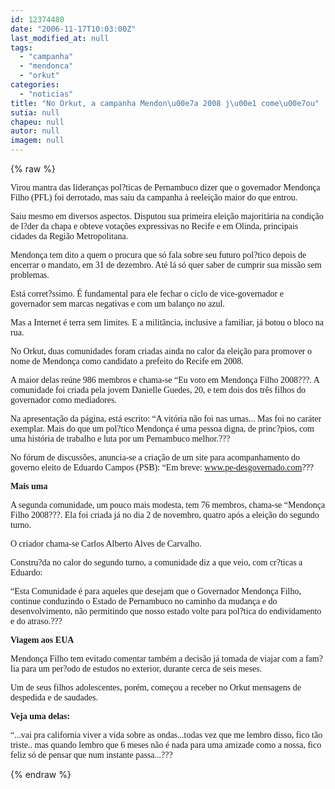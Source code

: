 ```yaml
---
id: 12374480
date: "2006-11-17T10:03:00Z"
last_modified_at: null
tags:
  - "campanha"
  - "mendonca"
  - "orkut"
categories:
  - "noticias"
title: "No Orkut, a campanha Mendon\u00e7a 2008 j\u00e1 come\u00e7ou"
sutia: null
chapeu: null
autor: null
imagem: null
---
```

{% raw %}
<p><P><FONT face=Verdana>Virou mantra das lideranças pol?ticas de Pernambuco dizer que o governador Mendonça Filho (PFL) foi derrotado, mas saiu da campanha à reeleição maior do que entrou.</FONT></P></p>
<p><P><FONT face=Verdana>Saiu mesmo em diversos aspectos. Disputou sua primeira eleição majoritária na condição de l?der da chapa e obteve votações expressivas no Recife e em Olinda, principais cidades da Região Metropolitana.</FONT></P></p>
<p><P><FONT face=Verdana>Mendonça tem dito a quem o procura que só fala sobre seu futuro pol?tico depois de encerrar o mandato, em 31 de dezembro. Até lá só quer saber de cumprir sua missão sem problemas.</FONT></P></p>
<p><P><FONT face=Verdana>Está corret?ssimo. É fundamental para ele fechar o ciclo de vice-governador e governador sem marcas negativas e com um balanço no azul.</FONT></P></p>
<p><P><FONT face=Verdana>Mas a Internet é terra sem limites. E a militância, inclusive a familiar, já botou o bloco na rua.</FONT></P></p>
<p><P><FONT face=Verdana>No Orkut, duas comunidades foram criadas ainda no calor da eleição para promover o nome de Mendonça como candidato a prefeito do Recife em 2008.</FONT></P></p>
<p><P><FONT face=Verdana>A maior delas reúne 986 membros e chama-se “Eu voto em Mendonça Filho 2008???. A comunidade foi criada pela jovem Danielle Guedes, 20, e tem dois dos três filhos do governador como mediadores.</FONT></P></p>
<p><P><FONT face=Verdana>Na apresentação da página, está escrito: “A vitória não foi nas urnas... Mas foi no caráter exemplar. Mais do que um pol?tico Mendonça é uma pessoa digna, de princ?pios, com uma história de trabalho e luta por um Pernambuco melhor.???</FONT></P></p>
<p><P><FONT face=Verdana>No fórum de discussões, anuncia-se a criação de um site para acompanhamento do governo eleito de Eduardo Campos (PSB): “Em breve: </FONT><A href=\"https://www.pe-desgovernado.com/\"><FONT face=Verdana>www.pe-desgovernado.com</FONT></A><FONT face=Verdana>???</FONT></P></p>
<p><P><FONT face=Verdana><STRONG>Mais uma</STRONG></FONT></P></p>
<p><P><FONT face=Verdana>A segunda comunidade, um pouco mais modesta, tem 76 membros, chama-se “Mendonça Filho 2008???. Ela foi criada já no dia 2 de novembro, quatro após a eleição do segundo turno.</FONT></P></p>
<p><P><FONT face=Verdana>O criador chama-se Carlos Alberto Alves de Carvalho.</FONT></P></p>
<p><P><FONT face=Verdana>Constru?da no calor do segundo turno, a comunidade diz a que veio, com cr?ticas a Eduardo:</FONT></P></p>
<p><P><FONT face=Verdana>“Esta Comunidade é para aqueles que desejam que o Governador Mendonça Filho, continue conduzindo o Estado de Pernambuco no caminho da mudança e do desenvolvimento, não permitindo que nosso estado volte para pol?tica do endividamento e do atraso.???</FONT></P></p>
<p><P><FONT face=Verdana><STRONG>Viagem aos EUA</STRONG></FONT></P></p>
<p><P><FONT face=Verdana>Mendonça Filho tem evitado comentar também a decisão já tomada de viajar com a fam?lia para um per?odo de estudos no exterior, durante cerca de seis meses.</FONT></P></p>
<p><P><FONT face=Verdana>Um de seus filhos adolescentes, porém, começou a receber no Orkut mensagens de despedida e de saudades.</FONT></P></p>
<p><P><FONT face=Verdana><STRONG>Veja uma delas:</STRONG></FONT></P></p>
<p><P><FONT face=Verdana>“...vai pra california viver a vida sobre as ondas...todas vez que me lembro disso, fico tão triste.. mas quando lembro que 6 meses não é nada para uma amizade como a nossa, fico feliz só de pensar que num instante passa...???</FONT></P> </p>
{% endraw %}